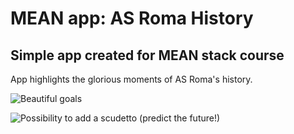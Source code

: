 # MEAN app: AS Roma History

## Simple app created for MEAN stack course

App highlights the glorious moments of AS Roma's history.

![Beautiful goals](https://github.com/jpir13/mean-course/raw/master/src/ss/goals.png)

![Possibility to add a scudetto (predict the future!)](https://github.com/jpir13/mean-course/raw/master/src/ss/addscudetto.png)